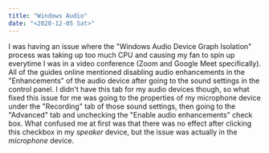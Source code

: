 ```yaml
---
title: "Windows Audio"
date: "<2020-12-05 Sat>"
---
```


I was having an issue where the "Windows Audio Device Graph Isolation" process was taking up too much CPU and causing my fan to spin up everytime I was in a video conference (Zoom and Google Meet specifically). All of the guides online mentioned disabling audio enhancements in the "Enhancements" of the audio device after going to the sound settings in the control panel. I didn't have this tab for my audio devices though, so what fixed this issue for me was going to the properties of my microphone device under the "Recording" tab of those sound settings, then going to the "Advanced" tab and unchecking the "Enable audio enhancements" check box. What confused me at first was that there was no effect after clicking this checkbox in my *speaker* device, but the issue was actually in the *microphone* device.

